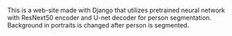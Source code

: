 This is a web-site made with Django that utilizes pretrained neural network with ResNext50 encoder and U-net decoder for person segmentation.
Background in portraits is changed after person is segmented. 
